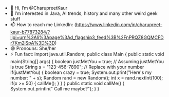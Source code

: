 - 👋 Hi, I’m @CharupreetKaur
- 👀 I’m interested in Java, AI trends, history and many other weird geek stuff
- 📫 How to reach me LinkedIn: (https://www.linkedin.com/in/charupreet-kaur-b77873284/?lipi=urn%3Ali%3Apage%3Ad_flagship3_feed%3B%2FnPRQZ8GQMCFDr7Km2lSpA%3D%3D)
- 😄 Pronouns: She/her
- ⚡ Fun fact:
import java.util.Random;
public class Main {
    public static void main(String[] args) {
        boolean justMetYou = true; // Assuming justMetYou is true
        String s = "123-456-7890"; // Replace with your number
        if(justMetYou) {
            boolean crazy = true;
            System.out.print("Here's my number: " + s);
            Random rand = new Random();
            int x = rand.nextInt(100);
            if(x >= 50) {
                callMe();
            }
        }
    }
    public static void callMe() {
        System.out.println(" Call me maybe?");
    }
}


<!---
CharupreetKaur/CharupreetKaur is a ✨ special ✨ repository because its `README.md` (this file) appears on your GitHub profile.
You can click the Preview link to take a look at your changes.
--->
